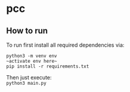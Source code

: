 # pcc

## How to run

To run first install all required dependencies via:
```text
python3 -m venv env
~activate env here~
pip install -r requirements.txt
```

Then just execute:  
`python3 main.py`